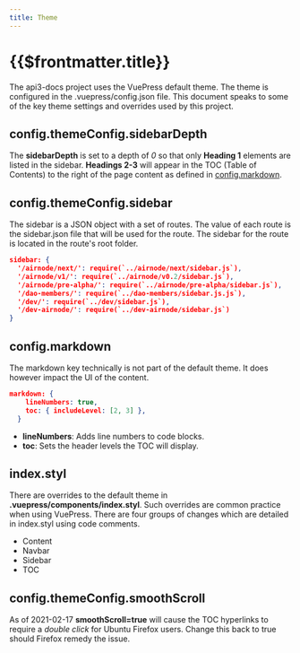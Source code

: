 ```yaml
---
title: Theme
---
```


# {{$frontmatter.title}}

<TocHeader />
<TOC class="table-of-contents" :include-level="[2,3]" />

The api3-docs project uses the VuePress default theme. The theme is configured in the .vuepress/config.json file. This document speaks to some of the key theme settings and overrides used by this project.

## config.themeConfig.sidebarDepth

The **sidebarDepth** is set to a depth of *0* so that only **Heading 1** elements are listed in the sidebar. **Headings 2-3** will appear in the TOC (Table of Contents) to the right of the page content as defined in [config.markdown](#config.themeConfig).

## config.themeConfig.sidebar

The sidebar is a JSON object with a set of routes. The value of each route is the sidebar.json file that will be used for the route. The sidebar for the route is located in the route's root folder.

```json
sidebar: {
  '/airnode/next/': require(`../airnode/next/sidebar.js`),
  '/airnode/v1/': require(`../airnode/v0.2/sidebar.js`),
  '/airnode/pre-alpha/': require(`../airnode/pre-alpha/sidebar.js`),
  '/dao-members/': require(`../dao-members/sidebar.js.js`),
  '/dev/': require(`../dev/sidebar.js`),
  '/dev-airnode/': require(`../dev-airnode/sidebar.js`)
}
```

## config.markdown

The markdown key technically is not part of the default theme. It does however impact the UI of the content.

```json
markdown: {
    lineNumbers: true,
    toc: { includeLevel: [2, 3] },
  }
```

- **lineNumbers**: Adds line numbers to code blocks.
- **toc**: Sets the header levels the TOC will display.

## index.styl

There are overrides to the default theme in **.vuepress/components/index.styl**. Such overrides are common practice when using VuePress. There are four groups of changes which are detailed in index.styl using code comments.

- Content
- Navbar
- Sidebar
- TOC


## config.themeConfig.smoothScroll

As of 2021-02-17 **smoothScroll=true** will cause the TOC hyperlinks to require a *double click* for Ubuntu Firefox users. Change this back to true should Firefox remedy the issue.

